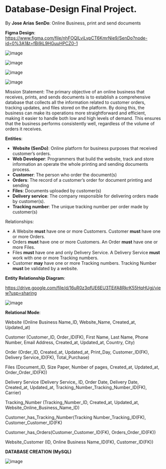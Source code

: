 # Database-Design Final Project.

By **Jose Arias**
**SenDo**: Online Business, print and send documents

**Figma Design**: 
https://www.figma.com/file/nhFOQlLviLvpCT6KmrNie9/SenDo?node-id=0%3A1&t=fBi9iL9HGuuHPCZ0-1

![image](https://user-images.githubusercontent.com/115059715/230811893-52b84e4e-e1f0-477e-88ff-a6d15a9a251e.png)

![image](https://user-images.githubusercontent.com/115059715/230812047-32458c6d-85ee-47c3-b63f-de18af7e86cd.png)

![image](https://user-images.githubusercontent.com/115059715/230812101-f195d43c-fc6d-47b1-b858-35f7953bb703.png)

![image](https://user-images.githubusercontent.com/115059715/230812159-22af9598-bf01-4e4b-b211-71584cfcbbfe.png)


Mission Statement:
The primary objective of an online business that receives, prints, and sends documents is to establish a comprehensive database that collects all the information related to customer orders, tracking updates, and files stored on the platform. By doing this, the business can make its operations more straightforward and efficient, making it easier to handle both low and high levels of demand. This ensures that the business performs consistently well, regardless of the volume of orders it receives.

**Entities**:
* **Website (SenDo)**: Online platform for business purposes that received customer’s orders.
* **Web Developer**: Programmers that build the website, track and store information an operate the whole printing and sending documents process.
* **Customer**: The person who order the document(s)
* **Orders**: The record of a customer’s order for document printing and sending
* **Files**: Documents uploaded by customer(s)
* **Delivery service**: The company responsible for delivering orders made by customer(s). 
* **Tracking number**: The unique tracking number per order made by customer(s)

Relationships:

* A Website **must** have one or more Customers. Customer **must** have one or more Orders.
* Orders **must** have one or more Customers. An Order **must** have one or more Files.
* Files **must** have one and only Delivery Service. A Delivery Service **must** work with one or more Tracking numbers.
* Customer **may** have one or more Tracking numbers. Tracking Number **must** be validated by a website.

**Entity Relationship Diagram**:

https://drive.google.com/file/d/16uR0z3qfUE6EU3TEifA8RkrK55HqHUgj/view?usp=sharing

![image](https://user-images.githubusercontent.com/115059715/230811369-adcdcaab-44fc-469e-89a5-f98f111ed588.png)

**Relational Mode**:

Website (Online Business Name_ID, Website_Name, Created_at, Updated_at)

Customer (Customer_ID, Order_ID(FK), First Name, Last Name, Phone Number, Email Address, Created_at, Updated_at, Country, City)

Order (Order_ID, Created_at, Updated_at, Print_Day, Customer_ID(FK), Delivery Service_ID(FK), Total_Purchase)

Files (Document_ID, Size Paper, Number of pages, Created_at, Updated_at, Order_Order_ID(FK))

Delivery Service (Delivery Service_ ID, Order Date, Delivery Date, Created_at, Updated_at, Tracking_Number_Tracking_Number_ID(FK), Carrier)

Tracking_Number (Tracking_Number_ID, Created_at, Updated_at, Website_Online_Business_Name_ID)

Customer_has_Tracking_Number(Tracking Number_Tracking_ID(FK), Customer_Customer_ID(FK)

Customer_has_Orders(Customer_Customer_ID(FK), Orders_Order_ID(FK))

Website_Customer (ID, Online Business Name_ID(FK), Customer_ID(FK))

**DATABASE CREATION (MySQL)**

![image](https://user-images.githubusercontent.com/115059715/230814741-bb4a2531-1410-4e93-9676-cda475f5628e.png)




